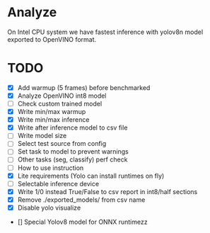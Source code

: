 # Analyze
On Intel CPU system we have fastest inference with yolov8n model exported to OpenVINO format.

# TODO

- [x] Add warmup (5 frames) before benchmarked
- [x] Analyze OpenVINO int8 model
- [ ] Check custom trained model
- [x] Write min/max warmup
- [x] Write min/max inference
- [x] Write after inference model to csv file
- [ ] Write model size
- [ ] Select test source from config
- [ ] Set task to model to prevent warnings
- [ ] Other tasks (seg, classify) perf check
- [ ] How to use instruction
- [x] Lite requirements (Yolo can install runtimes on fly)
- [ ] Selectable inference device
- [x] Write 1/0 instead True/False to csv report in int8/half sections
- [x] Remove ./exported_models/ from csv name
- [x] Disable yolo visualize
- [] Special Yolov8 model for ONNX runtimezz